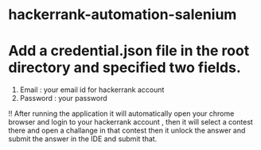 # hackerrank-automation-salenium

# Add a credential.json file in the root directory and specified two fields.

1. Email : your email id for hackerrank account
2. Password : your password

!! After running the application it will automatically open your chrome browser and login to your hackerrank account , then it will select a contest there and open a challange in that contest then it unlock the answer and submit the answer in the IDE and submit that.
